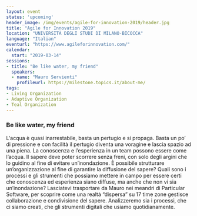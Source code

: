 ```yaml
---
layout: event
status: 'upcoming'
header_image: /img/events/agile-for-innovation-2019/header.jpg
title: "Agile for Innovation 2019"
location: "UNIVERSITÀ DEGLI STUDI DI MILANO-BICOCCA"
language: "Italian"
eventurl: "https://www.agileforinnovation.com/"
calendar:
  start: "2019-03-14"
sessions:
- title: "Be like water, my friend"
  speakers:
  - name: "Mauro Servienti"
    profileurl: https://milestone.topics.it/about-me/
tags:
- Living Organization
- Adaptive Organization
- Teal Organization
---
```


### Be like water, my friend

L'acqua è quasi inarrestabile, basta un pertugio e si propaga. Basta un po’ di pressione e con facilità il pertugio diventa una voragine e lascia spazio ad una piena. La conoscenza e l’esperienza in un team possono essere come l’acqua. Il sapere deve poter scorrere senza freni, con solo degli argini che lo guidino al fine di evitare un’inondazione. È possibile strutturare un’organizzazione al fine di garantire la diffusione del sapere? Quali sono i processi e gli strumenti che possiamo mettere in campo per essere certi che conoscenza ed esperienza siano diffuse, ma anche che non vi sia un’inondazione? Lasciatevi trasportare da Mauro nei meandri di Particular Software, per scoprire come una realtà “dispersa” su 17 time zone gestisce collaborazione e condivisione del sapere. Analizzeremo sia i processi, che ci siamo creati, che gli strumenti digitali che usiamo quotidianamente.
